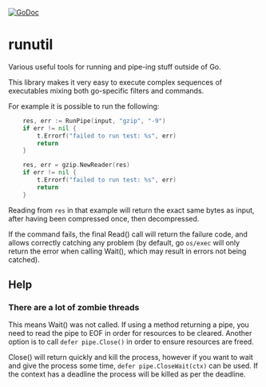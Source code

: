[![GoDoc](https://godoc.org/github.com/KarpelesLab/runutil?status.svg)](https://godoc.org/github.com/KarpelesLab/runutil)

# runutil

Various useful tools for running and pipe-ing stuff outside of Go.

This library makes it very easy to execute complex sequences of executables mixing both go-specific filters and commands.

For example it is possible to run the following:

```go
	res, err := RunPipe(input, "gzip", "-9")
	if err != nil {
		t.Errorf("failed to run test: %s", err)
		return
	}

	res, err = gzip.NewReader(res)
	if err != nil {
		t.Errorf("failed to run test: %s", err)
		return
	}
```

Reading from `res` in that example will return the exact same bytes as input, after having been compressed once, then decompressed.

If the command fails, the final Read() call will return the failure code, and allows correctly catching any problem (by default, go `os/exec` will only return the error when calling Wait(), which may result in errors not being catched).

## Help

### There are a lot of zombie threads

This means Wait() was not called. If using a method returning a pipe, you need to read the pipe to EOF in order for resources to be cleared. Another option is to call `defer pipe.Close()` in order to ensure resources are freed.

Close() will return quickly and kill the process, however if you want to wait and give the process some time, `defer pipe.CloseWait(ctx)` can be used. If the context has a deadline the process will be killed as per the deadline.
